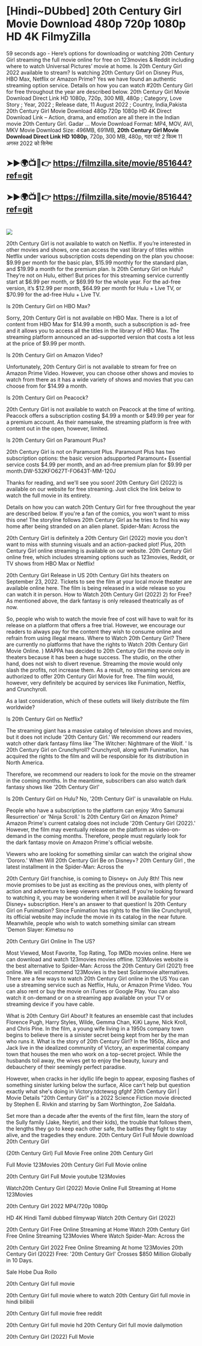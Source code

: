 # [Hindi~DUbbed] 20th Century Girl Movie Download 480p 720p 1080p HD 4K FilmyZilla


59 seconds ago - Here’s options for downloading or watching 20th Century Girl streaming the full movie online for free on 123movies & Reddit including where to watch Universal Pictures’ movie at home. Is 20th Century Girl 2022 available to stream? Is watching 20th Century Girl on Disney Plus, HBO Max, Netflix or Amazon Prime? Yes we have found an authentic streaming option service. Details on how you can watch #20th Century Girl for free throughout the year are described below. 20th Century Girl Movie Download Direct Link HD 1080p, 720p, 300 MB, 480p ; Category, Love Story ; Year, 2022 ; Release date, 11 August 2022 ; Country, India,Pakista 20th Century Girl Movie Download 480p 720p 1080p HD 4K Direct Download Link – Action, drama, and emotion are all there in the Indian movie 20th Century Girl. Gadar ...
Movie Download Format: MP4, MOV, AVI, MKV
Movie Download Size: 496MB, 691MB, **20th Century Girl Movie Download Direct Link HD 1080p**, 720p, 300 MB, 480p, गदर पार्ट 2 फिल्म 11 अगस्त 2022 को सिनेमा

## ➤►🌍📺📱👉   https://filmzilla.site/movie/851644?ref=git

## ➤►🌍📺📱👉   https://filmzilla.site/movie/851644?ref=git

#

<img src="https://image.tmdb.org/t/p/w780//37y53Jt8K6MvN6s4zJVFa61luO2.jpg" />

20th Century Girl is not available to watch on Netflix. If you’re interested in other movies and shows, one can access the vast library of titles within Netflix under various subscription costs depending on the plan you choose: $9.99 per month for the basic plan, $15.99 monthly for the standard plan, and $19.99 a month for the premium plan. Is 20th Century Girl on Hulu? They’re not on Hulu, either! But prices for this streaming service currently start at $6.99 per month, or $69.99 for the whole year. For the ad-free version, it’s $12.99 per month, $64.99 per month for Hulu + Live TV, or $70.99 for the ad-free Hulu + Live TV.

Is 20th Century Girl on HBO Max?

Sorry, 20th Century Girl is not available on HBO Max. There is a lot of content from HBO Max for $14.99 a month, such a subscription is ad- free and it allows you to access all the titles in the library of HBO Max. The streaming platform announced an ad-supported version that costs a lot less at the price of $9.99 per month.

Is 20th Century Girl on Amazon Video?

Unfortunately, 20th Century Girl is not available to stream for free on Amazon Prime Video. However, you can choose other shows and movies to watch from there as it has a wide variety of shows and movies that you can choose from for $14.99 a month.

Is 20th Century Girl on Peacock?

20th Century Girl is not available to watch on Peacock at the time of writing. Peacock offers a subscription costing $4.99 a month or $49.99 per year for a premium account. As their namesake, the streaming platform is free with content out in the open, however, limited.

Is 20th Century Girl on Paramount Plus?

20th Century Girl is not on Paramount Plus. Paramount Plus has two subscription options: the basic version adsupported Paramount+ Essential service costs $4.99 per month, and an ad-free premium plan for $9.99 per month.DW-532KFO627T-FO643T-MM-120J

Thanks for reading, and we'll see you soon! 20th Century Girl (2022) is available on our website for free streaming. Just click the link below to watch the full movie in its entirety.

Details on how you can watch 20th Century Girl for free throughout the year are described below. If you're a fan of the comics, you won't want to miss this one! The storyline follows 20th Century Girl as he tries to find his way home after being stranded on an alien planet. Spider-Man: Across the

20th Century Girl is definitely a 20th Century Girl (2022) movie you don't want to miss with stunning visuals and an action-packed plot! Plus, 20th Century Girl online streaming is available on our website. 20th Century Girl online free, which includes streaming options such as 123movies, Reddit, or TV shows from HBO Max or Netflix!

20th Century Girl Release in US 20th Century Girl hits theaters on September 23, 2022. Tickets to see the film at your local movie theater are available online here. The film is being released in a wide release so you can watch it in person. How to Watch 20th Century Girl (2022) 2) for Free? As mentioned above, the dark fantasy is only released theatrically as of now.

So, people who wish to watch the movie free of cost will have to wait for its release on a platform that offers a free trial. However, we encourage our readers to always pay for the content they wish to consume online and refrain from using illegal means. Where to Watch 20th Century Girl? There are currently no platforms that have the rights to Watch 20th Century Girl Movie Online. ) MAPPA has decided to 20th Century Girl the movie only in theaters because it has been a huge success. The studio, on the other hand, does not wish to divert revenue. Streaming the movie would only slash the profits, not increase them. As a result, no streaming services are authorized to offer 20th Century Girl Movie for free. The film would, however, very definitely be acquired by services like Funimation, Netflix, and Crunchyroll.

As a last consideration, which of these outlets will likely distribute the film worldwide?

Is 20th Century Girl on Netflix?

The streaming giant has a massive catalog of television shows and movies, but it does not include '20th Century Girl.' We recommend our readers watch other dark fantasy films like 'The Witcher: Nightmare of the Wolf. ' Is 20th Century Girl on Crunchyroll? Crunchyroll, along with Funimation, has acquired the rights to the film and will be responsible for its distribution in North America.

Therefore, we recommend our readers to look for the movie on the streamer in the coming months. In the meantime, subscribers can also watch dark fantasy shows like '20th Century Girl'

Is 20th Century Girl on Hulu? No, '20th Century Girl' is unavailable on Hulu.

People who have a subscription to the platform can enjoy 'Afro Samurai Resurrection' or 'Ninja Scroll.' Is 20th Century Girl on Amazon Prime? Amazon Prime's current catalog does not include '20th Century Girl (2022).' However, the film may eventually release on the platform as video-on-demand in the coming months. Therefore, people must regularly look for the dark fantasy movie on Amazon Prime's official website.

Viewers who are looking for something similar can watch the original show 'Dororo.' When Will 20th Century Girl Be on Disney+? 20th Century Girl , the latest installment in the Spider-Man: Across the

20th Century Girl franchise, is coming to Disney+ on July 8th! This new movie promises to be just as exciting as the previous ones, with plenty of action and adventure to keep viewers entertained. If you're looking forward to watching it, you may be wondering when it will be available for your Disney+ subscription. Here's an answer to that question! Is 20th Century Girl on Funimation? Since Funimation has rights to the film like Crunchyroll, its official website may include the movie in its catalog in the near future. Meanwhile, people who wish to watch something similar can stream 'Demon Slayer: Kimetsu no

20th Century Girl Online In The US?

Most Viewed, Most Favorite, Top Rating, Top IMDb movies online. Here we can download and watch 123movies movies offline. 123Movies website is the best alternative to Spider-Man: Across the 20th Century Girl (2021) free online. We will recommend 123Movies is the best Solarmovie alternatives. There are a few ways to watch 20th Century Girl online in the US You can use a streaming service such as Netflix, Hulu, or Amazon Prime Video. You can also rent or buy the movie on iTunes or Google Play. You can also watch it on-demand or on a streaming app available on your TV or streaming device if you have cable.

What is 20th Century Girl About? It features an ensemble cast that includes Florence Pugh, Harry Styles, Wilde, Gemma Chan, KiKi Layne, Nick Kroll, and Chris Pine. In the film, a young wife living in a 1950s company town begins to believe there is a sinister secret being kept from her by the man who runs it. What is the story of 20th Century Girl? In the 1950s, Alice and Jack live in the idealized community of Victory, an experimental company town that houses the men who work on a top-secret project. While the husbands toil away, the wives get to enjoy the beauty, luxury and debauchery of their seemingly perfect paradise.

However, when cracks in her idyllic life begin to appear, exposing flashes of something sinister lurking below the surface, Alice can't help but question exactly what she's doing in Victory.tdctewsg gfghf 20th Century Girl | Movie Details "20th Century Girl" is a 2022 Science Fiction movie directed by Stephen E. Rivkin and starring by Sam Worthington, Zoe Saldaña.

Set more than a decade after the events of the first film, learn the story of the Sully family (Jake, Neytiri, and their kids), the trouble that follows them, the lengths they go to keep each other safe, the battles they fight to stay alive, and the tragedies they endure. 20th Century Girl Full Movie download 20th Century Girl

(20th Century Girl) Full Movie Free online 20th Century Girl

Full Movie 123Movies 20th Century Girl Full Movie online

20th Century Girl Full Movie youtube 123Movies

Watch20th Century Girl (2022) Movie Online Full Streaming at Home 123Movies

20th Century Girl 2022 MP4/720p 1080p

HD 4K Hindi Tamil dubbed filmywap Watch 20th Century Girl (2022)

20th Century Girl Free Online Streaming at Home Watch 20th Century Girl Free Online Streaming 123Movies Where Watch Spider-Man: Across the

20th Century Girl 2022 Free Online Streaming At home 123Movies 20th Century Girl (2022) Free: '20th Century Girl' Crosses $850 Million Globally in 10 Days.

Sale Hobe Dua Roilo

20th Century Girl full movie

20th Century Girl full movie where to watch 20th Century Girl full movie in hindi bilibili

20th Century Girl full movie free reddit

20th Century Girl full movie hd 20th Century Girl full movie dailymotion

20th Century Girl (2022) Full Movie